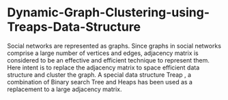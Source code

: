 # Dynamic-Graph-Clustering-using-Treaps-Data-Structure

Social networks are represented as graphs. Since graphs in social 
networks comprise a large number of vertices and edges, adjacency 
matrix is considered to be an effective and efficient technique to 
represent them.  
Here intent is to replace the adjacency matrix to space efficient data 
structure and cluster the graph. 
A special data structure Treap , a combination of Binary search Tree and 
Heaps has been used as a replacement to a large adjacency matrix.
